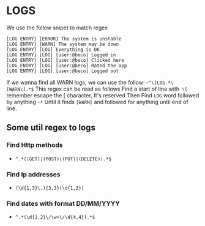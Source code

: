 # LOGS

We use the follow snipet to match regex

```
[LOG ENTRY] [ERROR] The system is unstable
[LOG ENTRY] [WARN] The system may be down
[LOG ENTRY] [LOG] Everything is OK
[LOG ENTRY] [LOG] [user:@beco] Logged in
[LOG ENTRY] [LOG] [user:@beco] Clicked here
[LOG ENTRY] [LOG] [user:@beco] Rated the app
[LOG ENTRY] [LOG] [user:@beco] Logged out
```
If we wanna find all WARN logs, we can use the follow:
-```^\[LOG.*\[WARN\].*$```
This regex can be read as follows
Find a start of line with``` \[``` remember escape the [ character, It's reserved
Then
Find ```LOG``` word followed by anything ```-*```
Until it finds ```[WARN]``` and followed for anything until end of line.

## Some util regex to logs

### Find Http methods
- ```^.*((GET)|(POST)|(PUT)|(DELETE)).*$```

### Find Ip addresses
- ```(\d{1,3}\.){3,3}(\d{1,3})```

### Find dates with format DD/MM/YYYY
- ```^.*(\d{1,2}\/\w+\/\d{4,4}).*$```